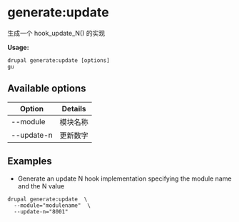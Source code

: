 # generate:update
生成一个 hook_update_N() 的实现

**Usage:**
```
drupal generate:update [options]
gu
```

## Available options
Option | Details
-------|-------------
--module | 模块名称
--update-n | 更新数字

## Examples
* Generate an update N hook implementation specifying the module name and the N value
```
drupal generate:update  \
  --module="modulename"  \
  --update-n="8001"
```
